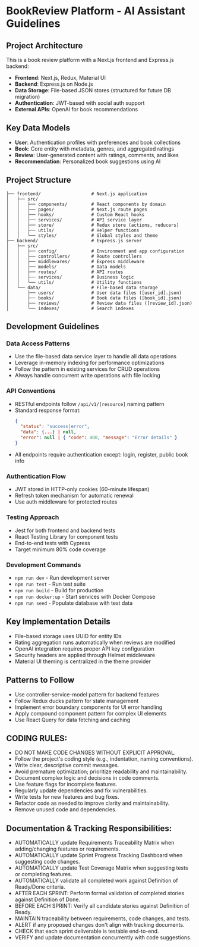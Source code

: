 # BookReview Platform - AI Assistant Guidelines

## Project Architecture

This is a book review platform with a Next.js frontend and Express.js backend:

- **Frontend**: Next.js, Redux, Material UI
- **Backend**: Express.js on Node.js
- **Data Storage**: File-based JSON stores (structured for future DB migration)
- **Authentication**: JWT-based with social auth support
- **External APIs**: OpenAI for book recommendations

## Key Data Models

- **User**: Authentication profiles with preferences and book collections
- **Book**: Core entity with metadata, genres, and aggregated ratings
- **Review**: User-generated content with ratings, comments, and likes
- **Recommendation**: Personalized book suggestions using AI

## Project Structure

```
├── frontend/                   # Next.js application
│   ├── src/
│   │   ├── components/         # React components by domain
│   │   ├── pages/              # Next.js route pages
│   │   ├── hooks/              # Custom React hooks
│   │   ├── services/           # API service layer
│   │   ├── store/              # Redux store (actions, reducers)
│   │   ├── utils/              # Helper functions
│   │   └── styles/             # Global styles and theme
├── backend/                    # Express.js server
│   ├── src/
│   │   ├── config/             # Environment and app configuration
│   │   ├── controllers/        # Route controllers
│   │   ├── middlewares/        # Express middleware
│   │   ├── models/             # Data models
│   │   ├── routes/             # API routes
│   │   ├── services/           # Business logic
│   │   └── utils/              # Utility functions
│   └── data/                   # File-based data storage
│       ├── users/              # User data files ([user_id].json)
│       ├── books/              # Book data files ([book_id].json)
│       ├── reviews/            # Review data files ([review_id].json)
│       └── indexes/            # Search indexes
```

## Development Guidelines

### Data Access Patterns

- Use the file-based data service layer to handle all data operations
- Leverage in-memory indexing for performance optimizations
- Follow the pattern in existing services for CRUD operations
- Always handle concurrent write operations with file locking

### API Conventions

- RESTful endpoints follow `/api/v1/[resource]` naming pattern
- Standard response format:
  ```json
  {
    "status": "success|error",
    "data": {...} | null,
    "error": null | { "code": 400, "message": "Error details" }
  }
  ```
- All endpoints require authentication except: login, register, public book info

### Authentication Flow

- JWT stored in HTTP-only cookies (60-minute lifespan)
- Refresh token mechanism for automatic renewal
- Use auth middleware for protected routes

### Testing Approach

- Jest for both frontend and backend tests
- React Testing Library for component tests
- End-to-end tests with Cypress
- Target minimum 80% code coverage

### Development Commands

- `npm run dev` - Run development server
- `npm run test` - Run test suite
- `npm run build` - Build for production
- `npm run docker:up` - Start services with Docker Compose
- `npm run seed` - Populate database with test data

## Key Implementation Details

- File-based storage uses UUID for entity IDs
- Rating aggregation runs automatically when reviews are modified
- OpenAI integration requires proper API key configuration
- Security headers are applied through Helmet middleware
- Material UI theming is centralized in the theme provider

## Patterns to Follow

- Use controller-service-model pattern for backend features
- Follow Redux ducks pattern for state management
- Implement error boundary components for UI error handling
- Apply compound component pattern for complex UI elements
- Use React Query for data fetching and caching


## CODING RULES:
- DO NOT MAKE CODE CHANGES WITHOUT EXPLICIT APPROVAL.
- Follow the project's coding style (e.g., indentation, naming conventions).
- Write clear, descriptive commit messages.
- Avoid premature optimization; prioritize readability and maintainability.
- Document complex logic and decisions in code comments.
- Use feature flags for incomplete features.
- Regularly update dependencies and fix vulnerabilities.
- Write tests for new features and bug fixes.
- Refactor code as needed to improve clarity and maintainability.
- Remove unused code and dependencies.

## Documentation & Tracking Responsibilities:
- AUTOMATICALLY update Requirements Traceability Matrix when adding/changing features or requirements.
- AUTOMATICALLY update Sprint Progress Tracking Dashboard when suggesting code changes.
- AUTOMATICALLY update Test Coverage Matrix when suggesting tests or completing features.
- AUTOMATICALLY validate all completed work against Definition of Ready/Done criteria.
- AFTER EACH SPRINT: Perform formal validation of completed stories against Definition of Done.
- BEFORE EACH SPRINT: Verify all candidate stories against Definition of Ready.
- MAINTAIN traceability between requirements, code changes, and tests.
- ALERT if any proposed changes don't align with tracking documents.
- CHECK that each sprint deliverable is testable end-to-end.
- VERIFY and update documentation concurrently with code suggestions.
